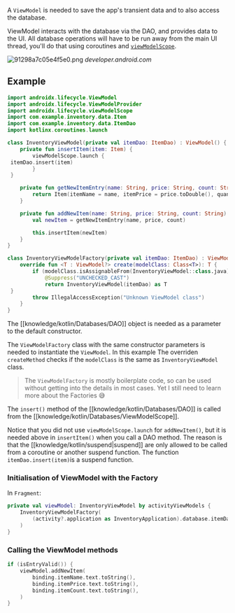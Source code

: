 A `ViewModel` is needed to save the app's transient data and to also access the database.

ViewModel interacts with the database via the DAO, and provides data to the UI. All database operations will have to be run away from the main UI thread, you'll do that using coroutines and [`viewModelScope`](https://developer.android.com/topic/libraries/architecture/coroutines#viewmodelscope).

![91298a7c05e4f5e0.png](https://developer.android.com/codelabs/basic-android-kotlin-training-persisting-data-room/img/91298a7c05e4f5e0.png)
_developer.android.com_

## Example

```kotlin
import androidx.lifecycle.ViewModel
import androidx.lifecycle.ViewModelProvider
import androidx.lifecycle.viewModelScope
import com.example.inventory.data.Item
import com.example.inventory.data.ItemDao
import kotlinx.coroutines.launch

class InventoryViewModel(private val itemDao: ItemDao) : ViewModel() {
    private fun insertItem(item: Item) {
        viewModelScope.launch {
 itemDao.insert(item)
        }
 }

    private fun getNewItemEntry(name: String, price: String, count: String): Item {
        return Item(itemName = name, itemPrice = price.toDouble(), quantityInStock = count.toInt())
    }

    private fun addNewItem(name: String, price: String, count: String) {
        val newItem = getNewItemEntry(name, price, count)

        this.insertItem(newItem)
    }
}

class InventoryViewModelFactory(private val itemDao: ItemDao) : ViewModelProvider.Factory {
    override fun <T : ViewModel?> create(modelClass: Class<T>): T {
        if (modelClass.isAssignableFrom(InventoryViewModel::class.java)) {
            @Suppress("UNCHECKED_CAST")
            return InventoryViewModel(itemDao) as T
 }
        throw IllegalAccessException("Unknown ViewModel class")
    }
}
```

The [[knowledge/kotlin/Databases/DAO]] object is needed as a parameter to the default constructor.

The `ViewModelFactory` class with the same constructor parameters is needed to instantiate the `ViewModel`. In this example The overriden `createMethod` checks if the `modelClass` is the same as `InventoryViewModel` class.

> The `ViewModelFactory` is mostly boilerplate code, so can be used without getting into the details in most cases. Yet I still need to learn more about the Factories 😅

The `insert()` method of the [[knowledge/kotlin/Databases/DAO]] is called from the [[knowledge/kotlin/Databases/ViewModelScope]].

Notice that you did not use `viewModelScope.launch` for `addNewItem()`, but it is needed above in `insertItem()` when you call a DAO method. The reason is that the [[knowledge/kotlin/suspend|suspend]] are only allowed to be called from a coroutine or another suspend function. The function `itemDao.insert(item)`is a suspend function.

### Initialisation of ViewModel with the Factory

In `Fragment`:

```kotlin
private val viewModel: InventoryViewModel by activityViewModels {
	InventoryViewModelFactory(
		(activity?.application as InventoryApplication).database.itemDao()
	)
}
```

### Calling the ViewModel methods

```kotlin
if (isEntryValid()) {
	viewModel.addNewItem(
		binding.itemName.text.toString(),
		binding.itemPrice.text.toString(),
		binding.itemCount.text.toString(),
	)
}
```
